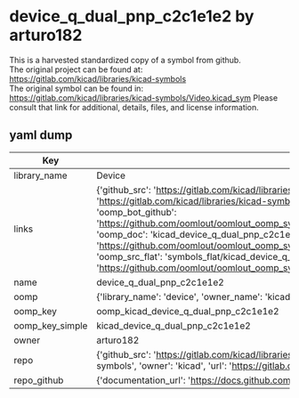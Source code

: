 # device_q_dual_pnp_c2c1e1e2 by arturo182  
This is a harvested standardized copy of a symbol from github.  
The original project can be found at:  
https://gitlab.com/kicad/libraries/kicad-symbols  
The original symbol can be found in:
https://gitlab.com/kicad/libraries/kicad-symbols/Video.kicad_sym
Please consult that link for additional, details, files, and license information.  
## yaml dump  
| Key | Value |  
| --- | --- |  
| library_name | Device |  
| links | {'github_src': 'https://gitlab.com/kicad/libraries/kicad-symbols/Video.kicad_sym', 'github_src_repo': 'https://gitlab.com/kicad/libraries/kicad-symbols', 'oomp_bot': 'kicad_device_q_dual_pnp_c2c1e1e2/working', 'oomp_bot_github': 'https://github.com/oomlout/oomlout_oomp_symbol_bot/tree/main/kicad_device_q_dual_pnp_c2c1e1e2/working', 'oomp_doc': 'kicad_device_q_dual_pnp_c2c1e1e2/working', 'oomp_doc_github': 'https://github.com/oomlout/oomlout_oomp_symbol_doc/tree/main/kicad_device_q_dual_pnp_c2c1e1e2/working', 'oomp_src_flat': 'symbols_flat/kicad_device_q_dual_pnp_c2c1e1e2/working', 'oomp_src_flat_github': 'https://github.com/oomlout/oomlout_oomp_symbol_src/tree/main/kicad_device_q_dual_pnp_c2c1e1e2/working'} |  
| name | device_q_dual_pnp_c2c1e1e2 |  
| oomp | {'library_name': 'device', 'owner_name': 'kicad', 'symbol_name': 'device_q_dual_pnp_c2c1e1e2'} |  
| oomp_key | oomp_kicad_device_q_dual_pnp_c2c1e1e2 |  
| oomp_key_simple | kicad_device_q_dual_pnp_c2c1e1e2 |  
| owner | arturo182 |  
| repo | {'github_src': 'https://gitlab.com/kicad/libraries/kicad-symbols/Video.kicad_sym', 'name': 'libraries/kicad-symbols', 'owner': 'kicad', 'url': 'https://gitlab.com/kicad/libraries/kicad-symbols'} |  
| repo_github | {'documentation_url': 'https://docs.github.com/rest/repos/repos#get-a-repository', 'message': 'Not Found'} |  

